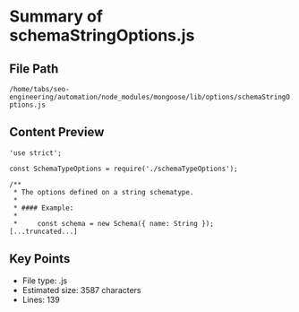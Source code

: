 # Summary of schemaStringOptions.js
  
## File Path
`/home/tabs/seo-engineering/automation/node_modules/mongoose/lib/options/schemaStringOptions.js`

## Content Preview
```
'use strict';

const SchemaTypeOptions = require('./schemaTypeOptions');

/**
 * The options defined on a string schematype.
 *
 * #### Example:
 *
 *     const schema = new Schema({ name: String });
[...truncated...]
```

## Key Points
- File type: .js
- Estimated size: 3587 characters
- Lines: 139
